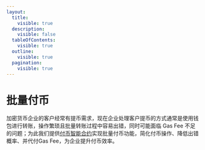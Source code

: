 ```yaml
---
layout:
  title:
    visible: true
  description:
    visible: false
  tableOfContents:
    visible: true
  outline:
    visible: true
  pagination:
    visible: true
---
```


# 批量付币

加密货币企业的客户经常有提币需求，现在企业处理客户提币的方式通常是使用钱包进行转账，操作繁琐且批量转账过程中容易出错，同时可能面临 Gas Fee 不足的问题；为此我们提供[付币智能合约](fu-bi-zhi-neng-he-yue.md)实现批量付币功能，简化付币操作、降低出错概率、并代付Gas Fee，为企业提升付币效率。
